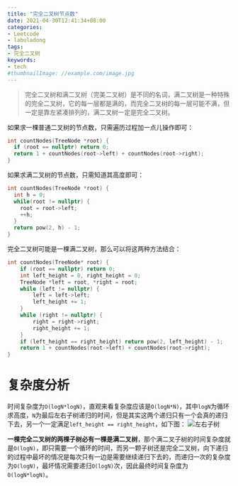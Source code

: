```yaml
---
title: "完全二叉树节点数"
date: 2021-04-30T12:41:34+08:00
categories:
- Leetcode
- labuladong
tags:
- 完全二叉树
keywords:
- tech
#thumbnailImage: //example.com/image.jpg
---
```


<!--more-->
> 完全二叉树和满二叉树（完美二叉树）是不同的名词，满二叉树是一种特殊的完全二叉树，它的每一层都是满的，而完全二叉树的每一层可能不满，但一定是靠左紧凑排列的，满二叉树一定是完全二叉树。

如果求一棵普通二叉树的节点数，只需遍历过程加一点儿操作即可：
```cpp
int countNodes(TreeNode *root) {
  if (root == nullptr) return 0;
  return 1 + countNodes(root->left) + countNodes(root->right);
}
```

如果求满二叉树的节点数，只需知道其高度即可：
```cpp
int countNodes(TreeNode *root) {
  int h = 0;
  while(root != nullptr) {
    root = root->left;
    ++h;
  }
  return pow(2, h) - 1;
}
```

完全二叉树可能是一棵满二叉树，那么可以将这两种方法结合：
```cpp
int countNodes(TreeNode* root) {
    if (root == nullptr) return 0;
    int left_height = 0, right_height = 0;
    TreeNode *left = root, *right = root;
    while (left != nullptr) {
        left = left->left;
        left_height += 1;
    }
    while (right != nullptr) {
        right = right->right;
        right_height += 1;
    }
    if (left_height == right_height) return pow(2, left_height) - 1;
    return 1 + countNodes(root->left) + countNodes(root->right);
}
```

# 复杂度分析
时间复杂度为`O(logN*logN)`，直观来看复杂度应该是`O(logN*N)`，其中`logN`为循环求高度，`N`为最后左右子树递归的时间，但是其实这两个递归只有一个会真的递归下去，另一个一定满足`left_height == right_height`，如下图：
![左右子树]()

**一棵完全二叉树的两棵子树必有一棵是满二叉树**，那个满二叉子树的时间复杂度就是`O(logN)`，即只需要一个循环的时间，而另一颗子树还是完全二叉树，向下递归的过程中最坏的情况是每次只有一边是需要继续递归下去的，而递归一次的复杂度为`O(logN)`，最坏情况需要递归`O(logN)`次，因此最终时间复杂度为`O(logN*logN)`。
